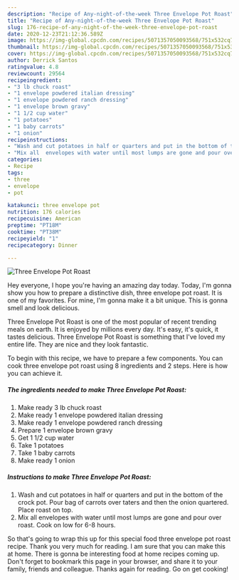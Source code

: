 ```yaml
---
description: "Recipe of Any-night-of-the-week Three Envelope Pot Roast"
title: "Recipe of Any-night-of-the-week Three Envelope Pot Roast"
slug: 176-recipe-of-any-night-of-the-week-three-envelope-pot-roast
date: 2020-12-23T21:12:36.589Z
image: https://img-global.cpcdn.com/recipes/5071357050093568/751x532cq70/three-envelope-pot-roast-recipe-main-photo.jpg
thumbnail: https://img-global.cpcdn.com/recipes/5071357050093568/751x532cq70/three-envelope-pot-roast-recipe-main-photo.jpg
cover: https://img-global.cpcdn.com/recipes/5071357050093568/751x532cq70/three-envelope-pot-roast-recipe-main-photo.jpg
author: Derrick Santos
ratingvalue: 4.8
reviewcount: 29564
recipeingredient:
- "3 lb chuck roast"
- "1 envelope powdered italian dressing"
- "1 envelope powdered ranch dressing"
- "1 envelope brown gravy"
- "1 1/2 cup water"
- "1 potatoes"
- "1 baby carrots"
- "1 onion"
recipeinstructions:
- "Wash and cut potatoes in half or quarters and put in the bottom of the crock pot. Pour bag of carrots over taters and then the onion quartered. Place roast on top."
- "Mix all  envelopes with water until most lumps are gone and pour over roast. Cook on low for 6-8 hours."
categories:
- Recipe
tags:
- three
- envelope
- pot

katakunci: three envelope pot 
nutrition: 176 calories
recipecuisine: American
preptime: "PT18M"
cooktime: "PT38M"
recipeyield: "1"
recipecategory: Dinner

---
```



![Three Envelope Pot Roast](https://img-global.cpcdn.com/recipes/5071357050093568/751x532cq70/three-envelope-pot-roast-recipe-main-photo.jpg)

Hey everyone, I hope you're having an amazing day today. Today, I'm gonna show you how to prepare a distinctive dish, three envelope pot roast. It is one of my favorites. For mine, I'm gonna make it a bit unique. This is gonna smell and look delicious.



Three Envelope Pot Roast is one of the most popular of recent trending meals on earth. It is enjoyed by millions every day. It's easy, it's quick, it tastes delicious. Three Envelope Pot Roast is something that I've loved my entire life. They are nice and they look fantastic.


To begin with this recipe, we have to prepare a few components. You can cook three envelope pot roast using 8 ingredients and 2 steps. Here is how you can achieve it.

<!--inarticleads1-->

##### The ingredients needed to make Three Envelope Pot Roast:

1. Make ready 3 lb chuck roast
1. Make ready 1 envelope powdered italian dressing
1. Make ready 1 envelope powdered ranch dressing
1. Prepare 1 envelope brown gravy
1. Get 1 1/2 cup water
1. Take 1 potatoes
1. Take 1 baby carrots
1. Make ready 1 onion




<!--inarticleads2-->

##### Instructions to make Three Envelope Pot Roast:

1. Wash and cut potatoes in half or quarters and put in the bottom of the crock pot. Pour bag of carrots over taters and then the onion quartered. Place roast on top.
1. Mix all  envelopes with water until most lumps are gone and pour over roast. Cook on low for 6-8 hours.




So that's going to wrap this up for this special food three envelope pot roast recipe. Thank you very much for reading. I am sure that you can make this at home. There is gonna be interesting food at home recipes coming up. Don't forget to bookmark this page in your browser, and share it to your family, friends and colleague. Thanks again for reading. Go on get cooking!
